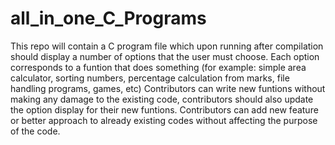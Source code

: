 # all_in_one_C_Programs
This repo will contain a C program file which upon running after compilation should display a number of options that the user must choose. 
Each option corresponds to a funtion that does something (for example: simple area calculator, sorting numbers, percentage calculation from marks, file handling programs, games, etc)
Contributors can write new funtions without making any damage to the existing code, contributors should also update the option display for their new funtions.
Contributors can add new feature or better approach to already existing codes without affecting the purpose of the code.
